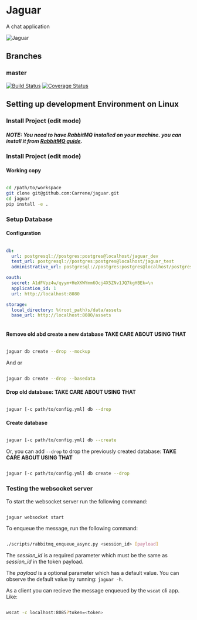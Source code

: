 
# Jaguar
A chat application

![Jaguar](https://img00.deviantart.net/0a9d/i/2010/343/9/6/jaguar_by_alannahily-d34ju3t.jpg)

## Branches

### master

[![Build Status](https://travis-ci.com/Carrene/jaguar.svg?token=JgyQwxgapUeYpgeJwWxz&branch=master)](https://travis-ci.com/Carrene/jaguar)
[![Coverage Status](https://coveralls.io/repos/github/Carrene/jaguar/badge.svg?branch=master&t=JBn3pI)](https://coveralls.io/github/Carrene/jaguar?branch=master)

Setting up development Environment on Linux
----------------------------------

### Install Project (edit mode)

##### NOTE: You need to have RabbitMQ installed on your machine. you can install it from [RabbitMQ guide](https://www.rabbitmq.com/install-debian.html).

### Install Project (edit mode)

#### Working copy

```bash

cd /path/to/workspace
git clone git@github.com:Carrene/jaguar.git
cd jaguar
pip install -e .

```
 
### Setup Database

#### Configuration

```yaml

db:
  url: postgresql://postgres:postgres@localhost/jaguar_dev
  test_url: postgresql://postgres:postgres@localhost/jaguar_test
  administrative_url: postgresql://postgres:postgres@localhost/postgres

oauth:
  secret: A1dFVpz4w/qyym+HeXKWYmm6Ocj4X5ZNv1JQ7kgHBEk=\n
  application_id: 1
  url: http://localhost:8080

storage:
  local_directory: %(root_path)s/data/assets
  base_url: http://localhost:8080/assets
  
```

#### Remove old abd create a new database **TAKE CARE ABOUT USING THAT**

```bash

jaguar db create --drop --mockup

```

And or

```bash

jaguar db create --drop --basedata 

```

#### Drop old database: **TAKE CARE ABOUT USING THAT**

```bash

jaguar [-c path/to/config.yml] db --drop

```

#### Create database

```bash

jaguar [-c path/to/config.yml] db --create

```

Or, you can add `--drop` to drop the previously created database: **TAKE CARE ABOUT USING THAT**

```bash

jaguar [-c path/to/config.yml] db create --drop

```

### Testing the websocket server

To start the websocket server run the following command:

```bash

jaguar websocket start

```

To enqueue the message, run the following command:

```bash

./scripts/rabbitmq_enqueue_async.py <session_id> [payload]

```

The *session_id* is a required parameter which must be the same as *session_id* in the token payload.

The *payload*  is a optional parameter which has a default value. You can observe the default value by running: `jaguar -h`.

As a client you can recieve the message enqueued by the `wscat` cli app. Like:

```bash

wscat -c localhost:8085?token=<token>

```

